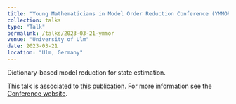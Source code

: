 ```yaml
---
title: "Young Mathematicians in Model Order Reduction Conference (YMMOR)"
collection: talks
type: "Talk"
permalink: /talks/2023-03-21-ymmor
venue: "University of Ulm"
date: 2023-03-21
location: "Ulm, Germany"
---
```


Dictionary-based model reduction for state estimation.

This talk is associated to [this publication](/publication/2025-04-24-dictionary-model-reduction-state-estimation).
For more information see the [Conference website](https://www.uni-ulm.de/mawi/institut-fuer-numerische-mathematik/forschung/ymmor-workshop-2023/).